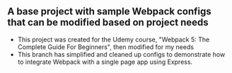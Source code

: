 ## A base project with sample Webpack configs that can be modified based on project needs

- This project was created for the Udemy course, "Webpack 5: The Complete Guide For Beginners", then modified for my needs
- This branch has simplified and cleaned up configs to demonstrate how to integrate Webpack with a single page app using Express.
